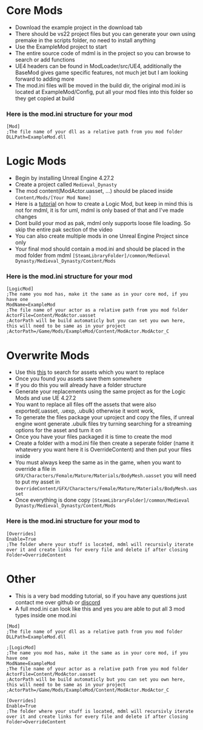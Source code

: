 # Core Mods
-  Download the example project in the download tab
-  There should be vs22 project files but you can generate your own using premake in the scripts folder, no need to install anything
-  Use the ExampleMod project to start
-  The entire source code of mdml is in the project so you can browse to search or add functions 
-  UE4 headers can be found in ModLoader/src/UE4, additionally the BaseMod gives game specific features, not much jet but I am looking forward to adding more
-  The mod.ini files will be moved in the build dir, the original mod.ini is located at ExampleMod/Config, put all your mod files into this folder so they get copied at build
### Here is the mod.ini structure for your mod
```
[Mod]
;The file name of your dll as a relative path from you mod folder
DLLPath=ExampleMod.dll
```

# Logic Mods
- Begin by installing Unreal Engine 4.27.2
- Create a project called ```Medieval_Dynasty```
- The mod content(ModActor.uasset, ...) should be placed inside ```Content/Mods/[Your Mod Name]```
- Here is a [tutorial](https://youtu.be/fB3yT85XhVA?list=PL-dFOLrGFgdwbzcHmZ2ghuN3LXxlazbZP) on how to create a Logic Mod, but keep in mind this is not for mdml, it is for uml, mdml is only based of that and I've made changes
- Dont build your mod as pak, mdml only supports loose file loading. So skip the entire pak section of the video
- You can also create multiple mods in one Unreal Engine Project since only 
- Your final mod should contain a mod.ini and should be placed in the mod folder from mdml ```[SteamLibraryFolder]/common/Medieval Dynasty/Medieval_Dynasty/Content/Mods```
### Here is the mod.ini structure for your mod
```
[LogicMod]
;The name you mod has, make it the same as in your core mod, if you have one
ModName=ExampleMod
;The file name of your actor as a relative path from you mod folder
ActorFile=Content/ModActor.uasset
;ActorPath will be build automaticly but you can set you own here, this will need to be same as in your project
;ActorPath=/Game/Mods/ExampleMod/Content/ModActor.ModActor_C
```

# Overwrite Mods
- Use this [this](https://www.gildor.org/en/projects/umodel) to search for assets which you want to replace
- Once you found you assets save them somewhere
- If you do this you will already have a folder structure
- Generate your replacements using the same project as for the Logic Mods and use UE 4.27.2
- You want to replace all files off the assets that were also exported(.uasset, .uexp, .ubulk) otherwise it wont work,
- To generate the files package your uproject and copy the files, if unreal engine wont generate .ubulk files try turning searching for a streaming options for the asset and turn it on
- Once you have your files packaged it is time to create the mod
- Create a folder with a mod.ini file then create a seperate folder (name it whatevery you want here it is OverrideContent) and then put your files inside
- You must always keep the same as in the game, when you want to override a file in ```GFX/Characters/Female/Mature/Materials/BodyMesh.uasset``` you will need to put my asset in ```OverrideContent/GFX/Characters/Female/Mature/Materials/BodyMesh.uasset```
- Once everything is done copy ```[SteamLibraryFolder]/common/Medieval Dynasty/Medieval_Dynasty/Content/Mods```
### Here is the mod.ini structure for your mod to 
```
[Overrides]
Enable=True
;The folder where your stuff is located, mdml will recursivly iterate over it and create links for every file and delete if after closing
Folder=OverrideContent
```

# Other
- This is a very bad modding tutorial, so if you have any questions just contact me over github or [discord](https://discord.com/invite/nmZghtJ9AZ)
- A full mod.ini can look like this and yes you are able to put all 3 mod types inside one mod.ini
```
[Mod]
;The file name of your dll as a relative path from you mod folder
DLLPath=ExampleMod.dll

;[LogicMod]
;The name you mod has, make it the same as in your core mod, if you have one
ModName=ExampleMod
;The file name of your actor as a relative path from you mod folder
ActorFile=Content/ModActor.uasset
;ActorPath will be build automaticly but you can set you own here, this will need to be same as in your project
;ActorPath=/Game/Mods/ExampleMod/Content/ModActor.ModActor_C

[Overrides]
Enable=True
;The folder where your stuff is located, mdml will recursivly iterate over it and create links for every file and delete if after closing
Folder=OverrideContent
```
